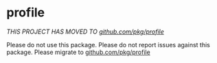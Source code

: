 profile
=======

*THIS PROJECT HAS MOVED TO [github.com/pkg/profile](https://github.com/pkg/profile)*

Please do not use this package. Please do not report issues against this package. Please migrate to [github.com/pkg/profile](https://github.com/pkg/profile)
